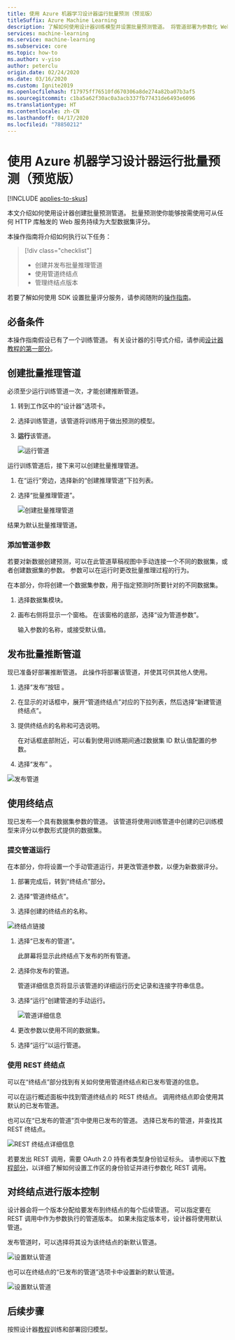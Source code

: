 ```yaml
---
title: 使用 Azure 机器学习设计器运行批量预测（预览版）
titleSuffix: Azure Machine Learning
description: 了解如何使用设计器训练模型并设置批量预测管道。 将管道部署为参数化 Web 服务，该服务可从任何 HTTP 库触发。
services: machine-learning
ms.service: machine-learning
ms.subservice: core
ms.topic: how-to
ms.author: v-yiso
author: peterclu
origin.date: 02/24/2020
ms.date: 03/16/2020
ms.custom: Ignite2019
ms.openlocfilehash: f17975ff76510fd670306a8de274a82ba07b3af5
ms.sourcegitcommit: c1ba5a62f30ac0a3acb337fb77431de6493e6096
ms.translationtype: HT
ms.contentlocale: zh-CN
ms.lasthandoff: 04/17/2020
ms.locfileid: "78850212"
---
```

# <a name="run-batch-predictions-using-azure-machine-learning-designer-preview"></a>使用 Azure 机器学习设计器运行批量预测（预览版）
[!INCLUDE [applies-to-skus](../../includes/aml-applies-to-enterprise-sku.md)]

本文介绍如何使用设计器创建批量预测管道。 批量预测使你能够按需使用可从任何 HTTP 库触发的 Web 服务持续为大型数据集评分。

本操作指南将介绍如何执行以下任务：

> [!div class="checklist"]
> * 创建并发布批量推理管道
> * 使用管道终结点
> * 管理终结点版本

若要了解如何使用 SDK 设置批量评分服务，请参阅随附的[操作指南](how-to-run-batch-predictions.md)。

## <a name="prerequisites"></a>必备条件

本操作指南假设已有了一个训练管道。 有关设计器的引导式介绍，请参阅[设计器教程的第一部分](tutorial-designer-automobile-price-train-score.md)。 

## <a name="create-a-batch-inference-pipeline"></a>创建批量推理管道

必须至少运行训练管道一次，才能创建推断管道。

1. 转到工作区中的“设计器”选项卡。 

1. 选择训练管道，该管道将训练用于做出预测的模型。

1. **运行**该管道。

    ![运行管道](./media/how-to-run-batch-predictions-designer/run-training-pipeline.png)

运行训练管道后，接下来可以创建批量推理管道。

1. 在“运行”旁边，选择新的“创建推理管道”下拉列表。  

1. 选择“批量推理管道”。 

    ![创建批量推理管道](./media/how-to-run-batch-predictions-designer/create-batch-inference.png)
    
结果为默认批量推理管道。 

### <a name="add-a-pipeline-parameter"></a>添加管道参数

若要对新数据创建预测，可以在此管道草稿视图中手动连接一个不同的数据集，或者创建数据集的参数。 参数可以在运行时更改批量推理过程的行为。

在本部分，你将创建一个数据集参数，用于指定预测时所要针对的不同数据集。

1. 选择数据集模块。

1. 画布右侧将显示一个窗格。 在该窗格的底部，选择“设为管道参数”。 
   
    输入参数的名称，或接受默认值。

## <a name="publish-your-batch-inferencing-pipeline"></a>发布批量推断管道

现已准备好部署推断管道。 此操作将部署该管道，并使其可供其他人使用。

1. 选择“发布”按钮  。

1. 在显示的对话框中，展开“管道终结点”对应的下拉列表，然后选择“新建管道终结点”。  

1. 提供终结点的名称和可选说明。

    在对话框底部附近，可以看到使用训练期间通过数据集 ID 默认值配置的参数。

1. 选择“发布”  。

![发布管道](./media/how-to-run-batch-predictions-designer/publish-inference-pipeline.png)


## <a name="consume-an-endpoint"></a>使用终结点

现已发布一个具有数据集参数的管道。 该管道将使用训练管道中创建的已训练模型来评分以参数形式提供的数据集。

### <a name="submit-a-pipeline-run"></a>提交管道运行 

在本部分，你将设置一个手动管道运行，并更改管道参数，以便为新数据评分。 

1. 部署完成后，转到“终结点”部分。 

1. 选择“管道终结点”。 

1. 选择创建的终结点的名称。

![终结点链接](./media/how-to-run-batch-predictions-designer/manage-endpoints.png)

1. 选择“已发布的管道”。 

    此屏幕将显示此终结点下发布的所有管道。

1. 选择你发布的管道。

    管道详细信息页将显示该管道的详细运行历史记录和连接字符串信息。 
    
1. 选择“运行”创建管道的手动运行。 

    ![管道详细信息](./media/how-to-run-batch-predictions-designer/submit-manual-run.png)
    
1. 更改参数以使用不同的数据集。
    
1. 选择“运行”以运行管道。 

### <a name="use-the-rest-endpoint"></a>使用 REST 终结点

可以在“终结点”部分找到有关如何使用管道终结点和已发布管道的信息。 

可以在运行概述面板中找到管道终结点的 REST 终结点。 调用终结点即会使用其默认的已发布管道。

也可以在“已发布的管道”页中使用已发布的管道。  选择已发布的管道，并查找其 REST 终结点。 

![REST 终结点详细信息](./media/how-to-run-batch-predictions-designer/rest-endpoint-details.png)

若要发出 REST 调用，需要 OAuth 2.0 持有者类型身份验证标头。 请参阅以下[教程部分](tutorial-pipeline-batch-scoring-classification.md#publish-and-run-from-a-rest-endpoint)，以详细了解如何设置工作区的身份验证并进行参数化 REST 调用。

## <a name="versioning-endpoints"></a>对终结点进行版本控制

设计器会将一个版本分配给要发布到终结点的每个后续管道。 可以指定要在 REST 调用中作为参数执行的管道版本。 如果未指定版本号，设计器将使用默认管道。

发布管道时，可以选择将其设为该终结点的新默认管道。

![设置默认管道](./media/how-to-run-batch-predictions-designer/set-default-pipeline.png)

也可以在终结点的“已发布的管道”选项卡中设置新的默认管道。 

![设置默认管道](./media/how-to-run-batch-predictions-designer/set-new-default-pipeline.png)

## <a name="next-steps"></a>后续步骤

按照设计器[教程](tutorial-designer-automobile-price-train-score.md)训练和部署回归模型。
